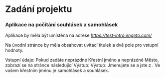 # Zadání projektu

### Aplikace na počítání souhlásek a samohlásek
Aplikace by měla být umístěna na adrese *https://test-intro.engeto.com/*

Na úvodní stránce by měla obsahovat uvítací titulek a dvě pole pro vstupní hodnoty.

Vstupní údaje: Pokud zadáte neprázdné Křestní jméno a neprázdné Město, zobrazí se na stránce následující Výstup:
Výstup: Jmenujete se a jste z . Ve vašem křestním jménu je samohlásek a souhlásek.
